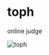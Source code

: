 # toph
online judge

![toph](https://user-images.githubusercontent.com/37225357/75584353-c03de780-5a99-11ea-8d74-10d5794d3a6d.png)
